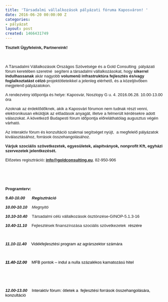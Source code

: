 ```yaml
---
title: 'Társadalmi vállalkozások pályázati fóruma Kaposváron! '
date: 2016-06-20 00:00:00 Z
categories:
- pályázat
layout: post
created: 1466431749
---
```


<p class="MsoNormal"><span style="font-family: arial, helvetica, sans-serif; font-size: small;"><strong>Tisztelt Ügyfeleink, Partnereink!</strong></span></p><p class="MsoNormal">&nbsp;</p><p><span style="font-family: arial, helvetica, sans-serif; font-size: small;">A Társadalmi Vállalkozások Országos Szövetsége és a Gold Consulting&nbsp; pályázati fórum keretében szeretné &nbsp;segíteni a társadalmi vállalkozásokat, hogy <strong>sikerrel indulhassanak </strong>akár nagyobb <strong>volumenű infrastruktúra fejlesztés és/vagy foglalkoztatást célzó</strong> projektötleteikkel a jelenleg elérhető, és a közeljövőben megjelenő pályázatokon.</span></p><p><span style="font-family: arial, helvetica, sans-serif; font-size: small;">A rendezvény időpontja és helye: Kaposvár, Noszlopy G u. 4. 2016.06.28. 10.00-13.00 óra</span></p><p><span style="font-family: arial, helvetica, sans-serif; font-size: small;">Azoknak az érdeklődőknek, akik a Kaposvári fórumon nem tudnak részt venni, elektronikusan elküldjük az előadások anyagát, illetve a felmerült kérdésekre adott válaszokat. A következő Budapesti fórum időpontja előreláthatólag augusztus végén várható.</span></p><p><span style="font-family: arial, helvetica, sans-serif; font-size: small;">Az interaktív fórum és konzultáció szakmai segítséget nyújt, &nbsp;a megfelelő pályázatok kiválasztásához, források összehangolásához.</span></p><p class="MsoNormal"><span style="font-family: arial, helvetica, sans-serif; font-size: small;"><strong>Várjuk szociális szövetkezetek, egyesületek, alapítványok, nonprofit Kft, egyházi szervezetek jelentkezését.</strong></span></p><p class="MsoNormal"><span style="font-size: small; font-family: arial, helvetica, sans-serif;">Előzetes regisztráció<strong>: <a href="mailto:info@goldconsulting.eu">info@goldconsulting.eu</a></strong>, 82-950-906<strong>&nbsp;&nbsp;&nbsp;&nbsp;&nbsp;&nbsp;&nbsp;&nbsp;&nbsp;&nbsp;</strong></span></p><p class="MsoNormal">&nbsp;</p><p class="MsoNormal">&nbsp;</p><p class="MsoNormal"><span style="font-family: arial, helvetica, sans-serif; font-size: small;"><strong>Programterv:</strong></span></p><p><span style="font-family: arial, helvetica, sans-serif; font-size: small;"><em><strong>9.40-10.00&nbsp;&nbsp;&nbsp;&nbsp;&nbsp; Regisztráció</strong></em><em><strong><span style="font-style: normal; mso-bidi-font-style: italic;"></span></strong></em></span></p><p><span style="font-family: arial, helvetica, sans-serif; font-size: small;"><em><strong>10.00-10.10&nbsp;&nbsp;&nbsp; </strong>Megnyitó </em><em><strong><span style="font-style: normal; mso-bidi-font-style: italic;"></span></strong></em></span></p><p><span style="font-family: arial, helvetica, sans-serif; font-size: small;"><em><strong>10.10-10.40&nbsp;&nbsp;&nbsp; </strong></em>Társadalmi célú vállalkozások ösztönzése-GINOP-5.1.3-16</span></p><p class="Default"><span style="font-family: arial, helvetica, sans-serif; font-size: small;"><em><strong>10.40-11.10</strong></em><strong>&nbsp;&nbsp;&nbsp; </strong>Fejlesztések finanszírozása szociális szövetkezetek <span style="color: windowtext;">&nbsp;részére </span></span></p><p class="Default"><span style="font-size: small; color: windowtext; font-family: arial, helvetica, sans-serif;">&nbsp;</span></p><p class="Default"><span style="font-family: arial, helvetica, sans-serif; font-size: small;"><em><strong>11.10-11.40</strong></em><strong>&nbsp;&nbsp;&nbsp; </strong><span style="color: windowtext;">Vidékfejlesztési program az agrárszektor számára</span></span></p><p class="Default"><span style="font-family: arial, helvetica, sans-serif; font-size: small;"><strong><span style="color: windowtext;">&nbsp;</span></strong></span></p><p class="Default"><span style="font-family: arial, helvetica, sans-serif; font-size: small;"><em><strong><span style="color: windowtext; mso-fareast-language: HU;">11.40-12.00</span>&nbsp;&nbsp;&nbsp; </strong></em><span style="color: windowtext;">MFB pontok – indul a nulla százalékos kamatozású hitel</span></span></p><p class="Default"><span style="font-size: small; color: windowtext; font-family: arial, helvetica, sans-serif;">&nbsp;</span></p><p class="MsoNormal">&nbsp;</p><p class="Default"><span style="font-family: arial, helvetica, sans-serif; font-size: small;"><em><strong>12.00-13.00</strong></em><span style="color: windowtext;">&nbsp;&nbsp;&nbsp; Interaktív fórum: ötletek a&nbsp; fejlesztési források összehangolására, konzultáció</span></span></p><p class="MsoNormal">&nbsp;</p><p class="MsoNormal"><em><br></em></p>
